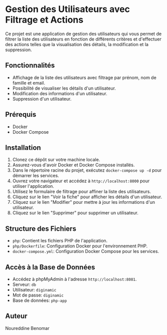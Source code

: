 # Gestion des Utilisateurs avec Filtrage et Actions

Ce projet est une application de gestion des utilisateurs qui vous permet de filtrer la liste des utilisateurs en fonction de différents critères et d'effectuer des actions telles que la visualisation des détails, la modification et la suppression.

## Fonctionnalités

- Affichage de la liste des utilisateurs avec filtrage par prénom, nom de famille et email.
- Possibilité de visualiser les détails d'un utilisateur.
- Modification des informations d'un utilisateur.
- Suppression d'un utilisateur.

## Prérequis

- Docker
- Docker Compose

## Installation

1. Clonez ce dépôt sur votre machine locale.
2. Assurez-vous d'avoir Docker et Docker Compose installés.
3. Dans le répertoire racine du projet, exécutez `docker-compose up -d` pour démarrer les services.
4. Ouvrez votre navigateur et accédez à `http://localhost:8000` pour utiliser l'application.
5. Utilisez le formulaire de filtrage pour affiner la liste des utilisateurs.
6. Cliquez sur le lien "Voir la fiche" pour afficher les détails d'un utilisateur.
7. Cliquez sur le lien "Modifier" pour mettre à jour les informations d'un utilisateur.
8. Cliquez sur le lien "Supprimer" pour supprimer un utilisateur.

## Structure des Fichiers

- `php`: Contient les fichiers PHP de l'application.
- `php/Dockerfile`: Configuration Docker pour l'environnement PHP.
- `docker-compose.yml`: Configuration Docker Compose pour les services.

## Accès à la Base de Données

- Accédez à phpMyAdmin à l'adresse `http://localhost:8081`.
- Serveur: `db`
- Utilisateur: `diginamic`
- Mot de passe: `diginamic`
- Base de données: `php-app`

## Auteur

Noureddine Benomar
